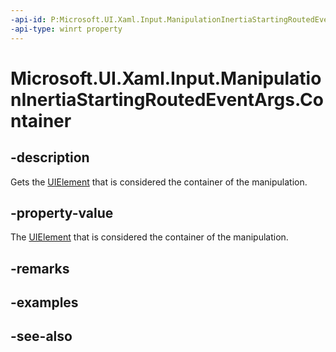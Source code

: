 ```yaml
---
-api-id: P:Microsoft.UI.Xaml.Input.ManipulationInertiaStartingRoutedEventArgs.Container
-api-type: winrt property
---
```


<!-- Property syntax
public Microsoft.UI.Xaml.UIElement Container { get; }
-->

# Microsoft.UI.Xaml.Input.ManipulationInertiaStartingRoutedEventArgs.Container

## -description
Gets the [UIElement](../microsoft.ui.xaml/uielement.md) that is considered the container of the manipulation.

## -property-value
The [UIElement](../microsoft.ui.xaml/uielement.md) that is considered the container of the manipulation.
## -remarks
<!--Container is a concept in the Directmanipulation API that I do not yet understand. Needs more research.-->

## -examples

## -see-also
